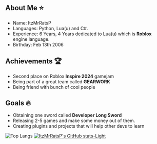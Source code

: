 ## About Me ⭐
- Name: ItzMrRatsP
- Languages: Python, Lua(u) and C#.
- Experience: 6 Years, 4 Years dedicated to Lua(u) which is **Roblox** engine language.
- Birthday: Feb 13th 2006

## Achievements 🏆
- Second place on Roblox **Inspire 2024** gamejam
- Being part of a great team called **GEARWORK**
- Being friend with bunch of cool people

## Goals 🔥
- Obtaining one sword called **Developer Long Sword**
- Releasing 2-5 games and make some money out of them.
- Creating plugins and projects that will help other devs to learn

![Top Langs](https://github-readme-stats.vercel.app/api/top-langs/?username=itzmrratsp&size_weight=0.5&count_weight=0.5) [![ItzMrRatsP's GitHub stats-Light](https://github-readme-stats.vercel.app/api?username=itzmrratsp&show_icons=true&theme=default#gh-light-mode-only)](https://github.com/anuraghazra/github-readme-stats#gh-light-mode-only)
